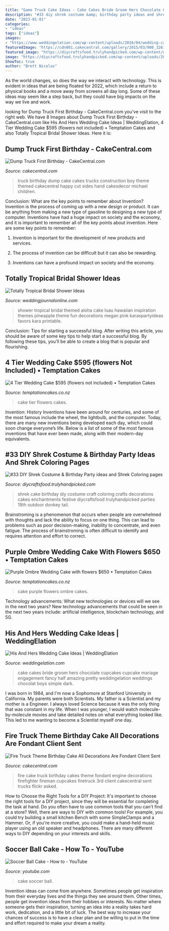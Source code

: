 ```yaml
---
title: "Game Truck Cake Ideas - Cake Cakes Bride Groom Hers Chocolate Cupcakes Cupcake Mariage Engagement Fancy Half Amazing Pretty Weddingelation Weddings Chocolat Boys Simple Dark"
description: "#33 diy shrek costume &amp; birthday party ideas and shrek coloring pages"
date: "2023-01-01"
categories:
- "ideas"
tags: ["ideas"]
images:
- "https://www.weddingelation.com/wp-content/uploads/2016/04/wedding-cake-ideas-e1461938143364.jpg"
featuredImage: "https://cdn001.cakecentral.com/gallery/2015/03/900_32615SO5m_fire-truck-theme-birthday-cake-all-decorations-are-fondant-client-sent-me-a-picture-from-cake-fiction-and-asked-me-to-make-a-similar.jpg"
featured_image: "https://diycraftsfood.trulyhandpicked.com/wp-content/uploads/2016/07/Shrek-Party-Idea_ce.jpg"
image: "https://diycraftsfood.trulyhandpicked.com/wp-content/uploads/2016/07/Shrek-Party-Idea_ce.jpg"
ShowToc: true
author: "Brett Nicolas"
---
```



As the world changes, so does the way we interact with technology. This is evident in ideas that are being floated for 2022, which include a return to physical books and a move away from screens all day long. Some of these ideas may seem like a step back, but they could have big impacts on the way we live and work.

	

		
looking for Dump Truck First Birthday - CakeCentral.com you've visit to the right web. We have 8 Images about Dump Truck First Birthday - CakeCentral.com like His And Hers Wedding Cake Ideas | WeddingElation, 4 Tier Wedding Cake $595 (flowers not included) • Temptation Cakes and also Totally Tropical Bridal Shower Ideas. Here it is:
		
    
## Dump Truck First Birthday - CakeCentral.com

<img loading=lazy src="https://cdn001.cakecentral.com/gallery/2015/03/900_818136pK2a_dump-truck-first-birthday.jpg" onerror="this.onerror=null;this.src='https://tse4.mm.bing.net/th?id=OIP.w0A1PizSMjoFGrVdswXXAgHaJ4&amp;pid=15.1';" alt="Dump Truck First Birthday - CakeCentral.com">

_Source: cakecentral.com_

>truck birthday dump cake cakes trucks construction boy theme themed cakecentral happy cut sides hand cakesdecor michael children. 

	

Conclusion: What are the key points to remember about Invention?
Invention is the process of coming up with a new design or product. It can be anything from making a new type of gasoline to designing a new type of computer. Inventions have had a huge impact on society and the economy, and it is important to remember all of the key points about invention. Here are some key points to remember:
1) Invention is important for the development of new products and services.

2) The process of invention can be difficult but it can also be rewarding.

3) Inventions can have a profound impact on society and the economy.

    
## Totally Tropical Bridal Shower Ideas

<img loading=lazy src="http://weddingjournalonline.com/wp-content/uploads/2015/04/meganwelker-beijosbridalshower-66-600x900.jpg" onerror="this.onerror=null;this.src='https://tse2.mm.bing.net/th?id=OIP.-DtLaesirvPKGZol8SApSQHaLH&amp;pid=15.1';" alt="Totally Tropical Bridal Shower Ideas">

_Source: weddingjournalonline.com_

>shower tropical bridal themed aloha cake luau hawaiian inspiration themes pineapple theme fun decorations megan pink karaspartyideas favors kara printable. 

	

Conclusion: Tips for starting a successful blog.
After writing this article, you should be aware of some key tips to help start a successful blog. By following these tips, you'll be able to create a blog that is popular and flourishing.

    
## 4 Tier Wedding Cake $595 (flowers Not Included) • Temptation Cakes

<img loading=lazy src="https://temptationcakes.co.nz/wp-content/uploads/2017/03/DSC_1591.jpg" onerror="this.onerror=null;this.src='https://tse2.mm.bing.net/th?id=OIP.adV9z5arIY_wY_IekXe7yQHaLE&amp;pid=15.1';" alt="4 Tier Wedding Cake $595 (flowers not included) • Temptation Cakes">

_Source: temptationcakes.co.nz_

>cake tier flowers cakes. 

	

Invention: History
Inventions have been around for centuries, and some of the most famous include the wheel, the lightbulb, and the computer. Today, there are many new inventions being developed each day, which could soon change everyone’s life. Below is a list of some of the most famous inventions that have ever been made, along with their modern-day equivalents.

    
## #33 DIY Shrek Costume &amp; Birthday Party Ideas And Shrek Coloring Pages

<img loading=lazy src="https://diycraftsfood.trulyhandpicked.com/wp-content/uploads/2016/07/Shrek-Party-Idea_ce.jpg" onerror="this.onerror=null;this.src='https://tse3.mm.bing.net/th?id=OIP.faPV56EicJDY4u4JxAbqfgHaJ3&amp;pid=15.1';" alt="#33 DIY Shrek Costume &amp; Birthday Party ideas and Shrek Coloring pages">

_Source: diycraftsfood.trulyhandpicked.com_

>shrek cake birthday diy costume craft coloring crafts decorations cakes enchantments festive diycraftsfood trulyhandpicked parties 19th outdoor donkey tail. 

	

Brainstroming is a phenomenon that occurs when people are overwhelmed with thoughts and lack the ability to focus on one thing. This can lead to problems such as poor decision-making, inability to concentrate, and even fatigue. The process of brainstroming is often difficult to identify and requires attention and effort to correct.

    
## Purple Ombre Wedding Cake With Flowers $650 • Temptation Cakes

<img loading=lazy src="https://temptationcakes.co.nz/wp-content/uploads/2017/10/DSC_1766.jpg" onerror="this.onerror=null;this.src='https://tse1.mm.bing.net/th?id=OIP.qZV2J_gr3bvq70wtV5edlwHaLE&amp;pid=15.1';" alt="Purple Ombre Wedding Cake with flowers $650 • Temptation Cakes">

_Source: temptationcakes.co.nz_

>cake purple flowers ombre cakes. 

	

Technology advancements: What new technologies or devices will we see in the next two years?
New technology advancements that could be seen in the next two years include: artificial intelligence, blockchain technology, and 5G.

    
## His And Hers Wedding Cake Ideas | WeddingElation

<img loading=lazy src="https://www.weddingelation.com/wp-content/uploads/2016/04/wedding-cake-ideas-e1461938143364.jpg" onerror="this.onerror=null;this.src='https://tse1.mm.bing.net/th?id=OIP.DiJo0ZYRhaAS4nGsl2XU7wHaLH&amp;pid=15.1';" alt="His And Hers Wedding Cake Ideas | WeddingElation">

_Source: weddingelation.com_

>cake cakes bride groom hers chocolate cupcakes cupcake mariage engagement fancy half amazing pretty weddingelation weddings chocolat boys simple dark. 

	

I was born in 1984, and I'm now a Sophomore at Stanford University in California. My parents were both Scientists. My father is a Scientist and my mother is a Engineer. I always loved Science because it was the only thing that was constant in my life. When I was younger, I would watch molecule-by-molecule movies and take detailed notes on what everything looked like. This led to me wanting to become a Scientist myself one day.

    
## Fire Truck Theme Birthday Cake All Decorations Are Fondant Client Sent

<img loading=lazy src="https://cdn001.cakecentral.com/gallery/2015/03/900_32615SO5m_fire-truck-theme-birthday-cake-all-decorations-are-fondant-client-sent-me-a-picture-from-cake-fiction-and-asked-me-to-make-a-similar.jpg" onerror="this.onerror=null;this.src='https://tse4.mm.bing.net/th?id=OIP.FmUPI3TUGbJ987QnvixuAAHaLE&amp;pid=15.1';" alt="Fire Truck Theme Birthday Cake All Decorations Are Fondant Client Sent">

_Source: cakecentral.com_

>fire cake truck birthday cakes theme fondant engine decorations firefighter fireman cupcakes firetruck 3rd client cakecentral sent trucks flickr asked. 

	

How to Choose the Right Tools for a DIY Project: It's important to choose the right tools for a DIY project, since they will be essential for completing the task at hand.
Do you often have to use common tools that you can't find at a store? Well, there are ways to DIY with common tools! For example, you could try building a small kitchen Bench with some SimpleClamps and a Hammer. Or, if you're more creative, you could make a hand-held music player using an old speaker and headphones. There are many different ways to DIY depending on your interests and skills.

    
## Soccer Ball Cake - How To - YouTube

<img loading=lazy src="https://i.ytimg.com/vi/UtLc62nu2U4/maxresdefault.jpg" onerror="this.onerror=null;this.src='https://tse3.mm.bing.net/th?id=OIP.CQe3emYUWBWL5r4hVNgyVAHaEK&amp;pid=15.1';" alt="Soccer Ball Cake - How to - YouTube">

_Source: youtube.com_

>cake soccer ball. 

	

Invention ideas can come from anywhere. Sometimes people get inspiration from their everyday lives and the things they see around them. Other times, people get invention ideas from their hobbies or interests. No matter where someone gets their inspiration, turning an idea into a reality takes hard work, dedication, and a little bit of luck. The best way to increase your chances of success is to have a clear plan and be willing to put in the time and effort required to make your dream a reality.

